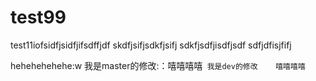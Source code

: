 # test99
test11iofsidfjsidfjifsdffjdf
skdfjsifjsdkfjsifj
sdkfjsdfjisdfjsdf
sdfjdfisjfifj

hehehehehehe:w
	我是master的修改:：嘻嘻嘻嘻`
我是dev的修改	嘻嘻嘻嘻`
